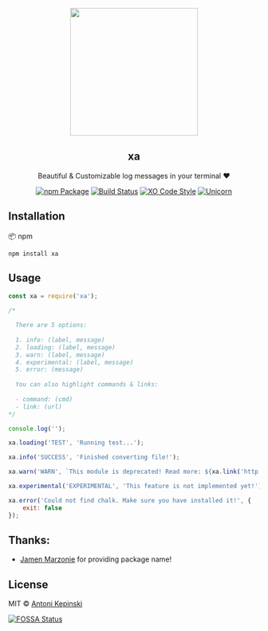 <p align="center">
  <img src="https://i.imgur.com/xpwm2L4g.png" href="https://github.com/xxczaki/xa" height="256">
  <h2 align="center">xa</h2>
  <p align="center">Beautiful & Customizable log messages in your terminal ❤<p>
  
<p align="center"><a href="https://www.npmjs.com/package/xa"><img src="https://badge.fury.io/js/xa.svg" alt="npm Package"></a>  <a href="https://travis-ci.org/xxczaki/xa"><img src="https://travis-ci.org/xxczaki/xa.svg?branch=master" alt="Build Status"></a> <a href="https://github.com/sindresorhus/xo"><img src="https://img.shields.io/badge/code_style-XO-5ed9c7.svg" alt="XO Code Style"></a> <a href="https://www.youtube.com/watch?v=9auOCbH5Ns4"><img src="https://img.shields.io/badge/unicorn-approved-ff69b4.svg" alt="Unicorn"></a>
  </p>
 

## Installation 

📦 npm
``` 
npm install xa
```

## Usage

```js
const xa = require('xa');

/*

  There are 5 options:
  
  1. info: (label, message)
  2. loading: (label, message)
  3. warn: (label, message)
  4. experimental: (label, message)
  5. error: (message)
  
  You can also highlight commands & links:
  
  - command: (cmd)
  - link: (url)
*/

console.log('');

xa.loading('TEST', 'Running test...');

xa.info('SUCCESS', 'Finished converting file!');

xa.warn('WARN', `This module is deprecated! Read more: ${xa.link('http://example.com')}`);

xa.experimental('EXPERIMENTAL', 'This feature is not implemented yet!');

xa.error('Could not find chalk. Make sure you have installed it!', {
	exit: false
});
```

## Thanks:

- [Jamen Marzonie](https://www.npmjs.com/~jamen) for providing package name!

## License

MIT © [Antoni Kepinski](https://akepinski.me)

[![FOSSA Status](https://app.fossa.io/api/projects/git%2Bgithub.com%2Fxxczaki%2Fxo.svg?type=large)](https://app.fossa.io/projects/git%2Bgithub.com%2Fxxczaki%2Fxo?ref=badge_large)



